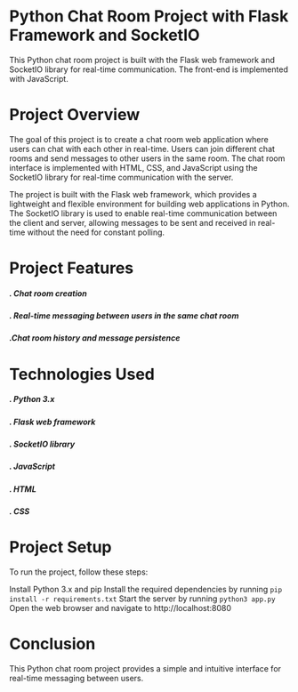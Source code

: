 # Python Chat Room Project with Flask Framework and SocketIO
This Python chat room project is built with the Flask web framework and SocketIO library for real-time communication. The front-end is implemented with JavaScript.

# Project Overview
The goal of this project is to create a chat room web application where users can chat with each other in real-time. Users can join different chat rooms and send messages to other users in the same room. The chat room interface is implemented with HTML, CSS, and JavaScript using the SocketIO library for real-time communication with the server.

The project is built with the Flask web framework, which provides a lightweight and flexible environment for building web applications in Python. The SocketIO library is used to enable real-time communication between the client and server, allowing messages to be sent and received in real-time without the need for constant polling.

# Project Features
##### . Chat room creation  
##### . Real-time messaging between users in the same chat room
##### .Chat room history and message persistence
# Technologies Used
##### . Python 3.x

##### . Flask web framework

##### . SocketIO library

##### . JavaScript

##### . HTML

##### . CSS

# Project Setup
To run the project, follow these steps:

Install Python 3.x and pip
Install the required dependencies by running `pip install -r requirements.txt`
Start the server by running `python3 app.py`
Open the web browser and navigate to http://localhost:8080
# Conclusion
This Python chat room project provides a simple and intuitive interface for real-time messaging between users. 